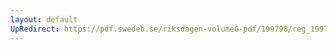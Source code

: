 ```yaml
---
layout: default
UpRedirect: https://pdf.swedeb.se/riksdagen-volumeG-pdf/199798/reg_199798/reg_199798_0304.pdf
---
```


